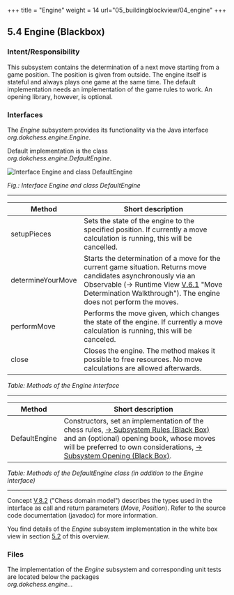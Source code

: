+++
title = "Engine"
weight = 14
url="05_buildingblockview/04_engine"
+++

## 5.4 Engine (Blackbox)

### Intent/Responsibility
This subsystem contains the determination of a next move starting from a game position.
The position is given from outside.
The engine itself is stateful and always plays one game at the same time.
The default implementation needs an implementation of the game rules to work.
An opening library, however, is optional.

### Interfaces
The _Engine_ subsystem provides its functionality via the Java interface  
_org.dokchess.engine.Engine_.

Default implementation is the class  
_org.dokchess.engine.DefaultEngine_.

![Interface Engine and class DefaultEngine](/images/en/05_Subsystem_Engine.png "Interface Engine and class DefaultEngine")

*Fig.: Interface Engine and class DefaultEngine*

----

|  Method | Short description |
|-------------------------------|--------------------------------|
| setupPieces | Sets the state of the engine to the specified position. If currently a move calculation is running, this will be cancelled. |
| determineYourMove | Starts the determination of a move for the current game situation. Returns move candidates asynchronously via an Observable  (→ Runtime View [V.6.1](#section-v-6-1) "Move Determination Walkthrough"). The engine does not perform the moves. |
| performMove | Performs the move given, which changes the state of the engine. If currently a move calculation is running, this will be canceled. |
| close | Closes the engine. The method makes it possible to free resources. No move calculations are allowed afterwards. |
*Table: Methods of the Engine interface*

----

|  Method | Short description |
|-------------------------------|--------------------------------|
| DefaultEngine | Constructors, set an implementation of the chess rules, [→ Subsystem Rules (Black Box)](/en/05_buildingblockview/03_rules/) and an (optional) opening book, whose moves will be preferred to own considerations, [→  Subsystem Opening (Black Box)](http://localhost:1313/en/05_buildingblockview/05_opening/). |
*Table: Methods of the DefaultEngine class (in addition to the Engine interface)*

----

Concept [V.8.2](#section-v-8-2) ("Chess domain model") describes the types used in the interface as call and return parameters (_Move_, _Position_). Refer to the source code documentation (javadoc) for more information.

You find details of the _Engine_ subsystem implementation in the white box view in section [5.2](#section-v-5-2) of this overview.

### Files
The implementation of the _Engine_ subsystem and corresponding unit tests are located below the packages   
_org.dokchess.engine..._
